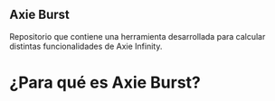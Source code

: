 ## Axie Burst
Repositorio que contiene una herramienta desarrollada para calcular distintas funcionalidades de Axie Infinity.

# ¿Para qué es Axie Burst?
